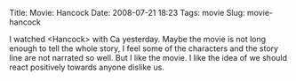 Title: Movie: Hancock
Date: 2008-07-21 18:23
Tags: movie
Slug: movie-hancock

I watched &lt;Hancock&gt; with Ca yesterday. Maybe the movie is not long
enough to tell the whole story, I feel some of the characters and the
story line are not narrated so well. But I like the movie. I like the
idea of we should react positively towards anyone dislike us.

